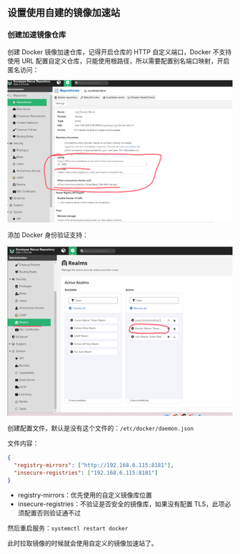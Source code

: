 ## 设置使用自建的镜像加速站

### 创建加速镜像仓库

创建 Docker 镜像加速仓库，记得开启仓库的 HTTP 自定义端口，Docker 不支持使用 URL 配置自定义仓库，只能使用根路径，所以需要配置别名端口映射，开启匿名访问：

<img src="./img/DBFF11A0-6B7F-4e64-A9F0-DA191BCEE037.png" />

添加 Docker 身份验证支持：

<img src="./img/50E23629-D603-4e1e-BD48-6BBD5824B13D.png" />

创建配置文件，默认是没有这个文件的：`/etc/docker/daemon.json`

文件内容：

```json
{
  "registry-mirrors": ["http://192.168.6.115:8181"],
  "insecure-registries": ["192.168.6.115:8181"]
}
```

- registry-mirrors：优先使用的自定义镜像库位置
- insecure-registries：不验证是否安全的镜像库，如果没有配置 TLS，此项必须配置否则验证通不过

然后重启服务：`systemctl restart docker`

此时拉取镜像的时候就会使用自定义的镜像加速站了。
